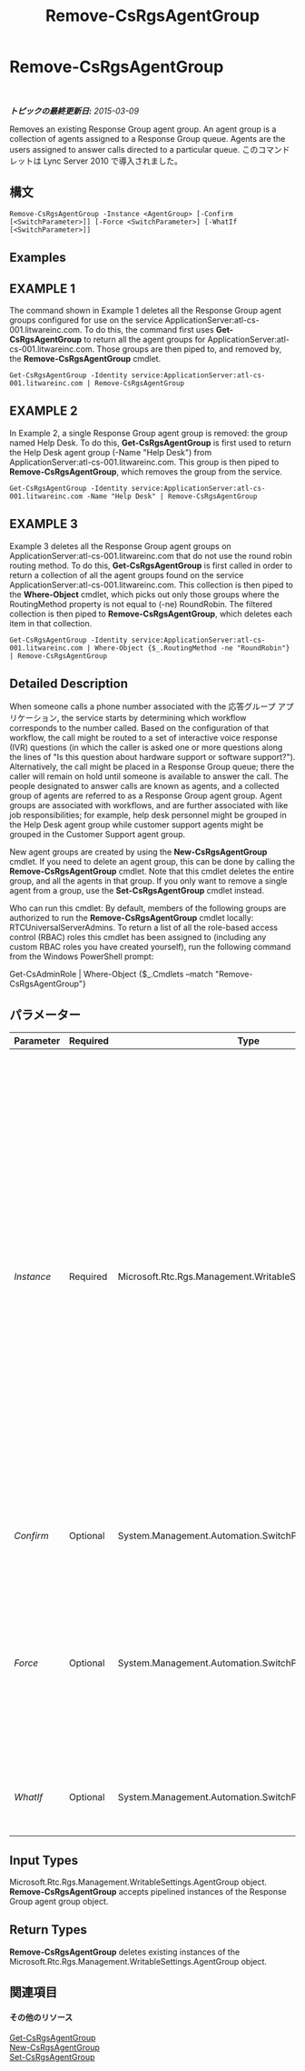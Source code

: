 ﻿---
title: Remove-CsRgsAgentGroup
TOCTitle: Remove-CsRgsAgentGroup
ms:assetid: dc185da9-0ae0-4f89-8ef8-7cb680d5dc51
ms:mtpsurl: https://technet.microsoft.com/ja-jp/library/Gg398969(v=OCS.15)
ms:contentKeyID: 48273748
ms.date: 05/19/2016
mtps_version: v=OCS.15
ms.translationtype: HT
---

# Remove-CsRgsAgentGroup

 

_**トピックの最終更新日:** 2015-03-09_

Removes an existing Response Group agent group. An agent group is a collection of agents assigned to a Response Group queue. Agents are the users assigned to answer calls directed to a particular queue. このコマンドレットは Lync Server 2010 で導入されました。

## 構文

    Remove-CsRgsAgentGroup -Instance <AgentGroup> [-Confirm [<SwitchParameter>]] [-Force <SwitchParameter>] [-WhatIf [<SwitchParameter>]]

## Examples

## EXAMPLE 1

The command shown in Example 1 deletes all the Response Group agent groups configured for use on the service ApplicationServer:atl-cs-001.litwareinc.com. To do this, the command first uses **Get-CsRgsAgentGroup** to return all the agent groups for ApplicationServer:atl-cs-001.litwareinc.com. Those groups are then piped to, and removed by, the **Remove-CsRgsAgentGroup** cmdlet.

    Get-CsRgsAgentGroup -Identity service:ApplicationServer:atl-cs-001.litwareinc.com | Remove-CsRgsAgentGroup

## EXAMPLE 2

In Example 2, a single Response Group agent group is removed: the group named Help Desk. To do this, **Get-CsRgsAgentGroup** is first used to return the Help Desk agent group (-Name "Help Desk") from ApplicationServer:atl-cs-001.litwareinc.com. This group is then piped to **Remove-CsRgsAgentGroup**, which removes the group from the service.

    Get-CsRgsAgentGroup -Identity service:ApplicationServer:atl-cs-001.litwareinc.com -Name "Help Desk" | Remove-CsRgsAgentGroup

## EXAMPLE 3

Example 3 deletes all the Response Group agent groups on ApplicationServer:atl-cs-001.litwareinc.com that do not use the round robin routing method. To do this, **Get-CsRgsAgentGroup** is first called in order to return a collection of all the agent groups found on the service ApplicationServer:atl-cs-001.litwareinc.com. This collection is then piped to the **Where-Object** cmdlet, which picks out only those groups where the RoutingMethod property is not equal to (-ne) RoundRobin. The filtered collection is then piped to **Remove-CsRgsAgentGroup**, which deletes each item in that collection.

    Get-CsRgsAgentGroup -Identity service:ApplicationServer:atl-cs-001.litwareinc.com | Where-Object {$_.RoutingMethod -ne "RoundRobin"} | Remove-CsRgsAgentGroup

## Detailed Description

When someone calls a phone number associated with the 応答グループ アプリケーション, the service starts by determining which workflow corresponds to the number called. Based on the configuration of that workflow, the call might be routed to a set of interactive voice response (IVR) questions (in which the caller is asked one or more questions along the lines of "Is this question about hardware support or software support?"). Alternatively, the call might be placed in a Response Group queue; there the caller will remain on hold until someone is available to answer the call. The people designated to answer calls are known as agents, and a collected group of agents are referred to as a Response Group agent group. Agent groups are associated with workflows, and are further associated with like job responsibilities; for example, help desk personnel might be grouped in the Help Desk agent group while customer support agents might be grouped in the Customer Support agent group.

New agent groups are created by using the **New-CsRgsAgentGroup** cmdlet. If you need to delete an agent group, this can be done by calling the **Remove-CsRgsAgentGroup** cmdlet. Note that this cmdlet deletes the entire group, and all the agents in that group. If you only want to remove a single agent from a group, use the **Set-CsRgsAgentGroup** cmdlet instead.

Who can run this cmdlet: By default, members of the following groups are authorized to run the **Remove-CsRgsAgentGroup** cmdlet locally: RTCUniversalServerAdmins. To return a list of all the role-based access control (RBAC) roles this cmdlet has been assigned to (including any custom RBAC roles you have created yourself), run the following command from the Windows PowerShell prompt:

Get-CsAdminRole | Where-Object {$\_.Cmdlets –match "Remove-CsRgsAgentGroup"}

## パラメーター


<table>
<colgroup>
<col style="width: 25%" />
<col style="width: 25%" />
<col style="width: 25%" />
<col style="width: 25%" />
</colgroup>
<thead>
<tr class="header">
<th>Parameter</th>
<th>Required</th>
<th>Type</th>
<th>Description</th>
</tr>
</thead>
<tbody>
<tr class="odd">
<td><p><em>Instance</em></p></td>
<td><p>Required</p></td>
<td><p>Microsoft.Rtc.Rgs.Management.WritableSettings.AgentGroup</p></td>
<td><p>Object reference pointing to the agent group to be removed. When piping workflow objects to <strong>Remove-CsRgsAgentGroup</strong> you can leave off the Instance parameter.</p>
<p>To use the Instance parameter use commands similar to this:</p>
<p>$x = Get-CsRgsAgentGroup –Identity ApplicationServer:atl-cs-001.litwareinc.com /1987d3c2-4544-489d-bbe3-59f79f530a83</p>
<p>Remove-CsRgsAgentGroup –Instance $x</p>
<p>Note that you can only remove a single agent group at a time when using the Instance parameter. That means that your object reference ($x) cannot contain multiple agent group objects.</p></td>
</tr>
<tr class="even">
<td><p><em>Confirm</em></p></td>
<td><p>Optional</p></td>
<td><p>System.Management.Automation.SwitchParameter</p></td>
<td><p>コマンドの実行前に確認メッセージが表示されます。</p></td>
</tr>
<tr class="odd">
<td><p><em>Force</em></p></td>
<td><p>Optional</p></td>
<td><p>System.Management.Automation.SwitchParameter</p></td>
<td><p>Forces removal of the agent group. If this parameter is present, the agent group will be deleted without warning, even if it is used by an active workflow. If this parameter is not present, then you will be asked to confirm the deletion of any agent group currently being used by an active workflow.</p></td>
</tr>
<tr class="even">
<td><p><em>WhatIf</em></p></td>
<td><p>Optional</p></td>
<td><p>System.Management.Automation.SwitchParameter</p></td>
<td><p>実際にコマンドを実行しなくてもコマンドの実行結果がわかります。</p></td>
</tr>
</tbody>
</table>


## Input Types

Microsoft.Rtc.Rgs.Management.WritableSettings.AgentGroup object. **Remove-CsRgsAgentGroup** accepts pipelined instances of the Response Group agent group object.

## Return Types

**Remove-CsRgsAgentGroup** deletes existing instances of the Microsoft.Rtc.Rgs.Management.WritableSettings.AgentGroup object.

## 関連項目

#### その他のリソース

[Get-CsRgsAgentGroup](get-csrgsagentgroup.md)  
[New-CsRgsAgentGroup](new-csrgsagentgroup.md)  
[Set-CsRgsAgentGroup](set-csrgsagentgroup.md)

